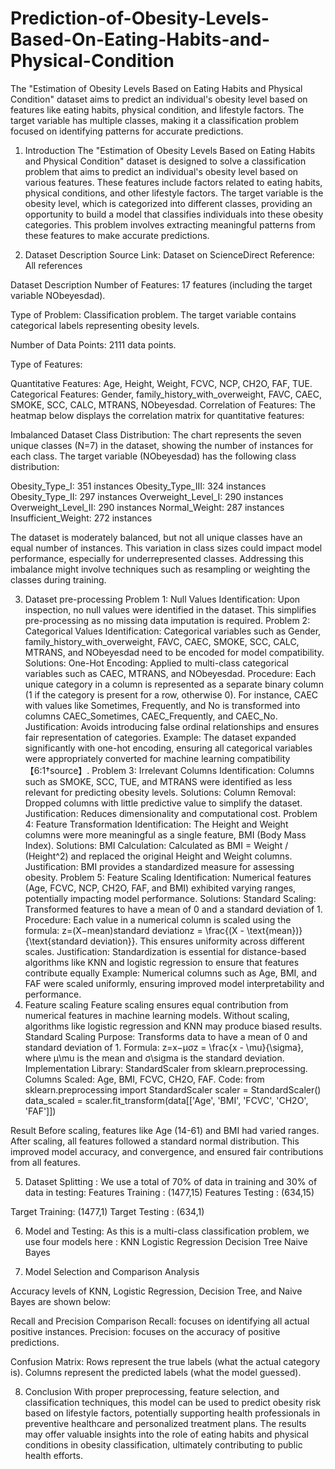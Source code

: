 # Prediction-of-Obesity-Levels-Based-On-Eating-Habits-and-Physical-Condition
The "Estimation of Obesity Levels Based on Eating Habits and Physical Condition" dataset aims to predict an individual's obesity level based on features like eating habits, physical condition, and lifestyle factors. The target variable has multiple classes, making it a classification problem focused on identifying patterns for accurate predictions.
1. Introduction
The "Estimation of Obesity Levels Based on Eating Habits and Physical Condition" dataset is designed to solve a classification problem that aims to predict an individual's obesity level based on various features. These features include factors related to eating habits, physical conditions, and other lifestyle factors. The target variable is the obesity level, which is categorized into different classes, providing an opportunity to build a model that classifies individuals into these obesity categories. This problem involves extracting meaningful patterns from these features to make accurate predictions.

2. Dataset Description
Source
Link: Dataset on ScienceDirect
Reference: All references

Dataset Description
Number of Features: 17 features (including the target variable NObeyesdad).


Type of Problem: Classification problem. The target variable contains categorical labels representing obesity levels.


Number of Data Points: 2111 data points.


Type of Features:


Quantitative Features: Age, Height, Weight, FCVC, NCP, CH2O, FAF, TUE.
Categorical Features: Gender, family_history_with_overweight, FAVC, CAEC, SMOKE, SCC, CALC, MTRANS, NObeyesdad.
Correlation of Features: The heatmap below displays the correlation matrix for quantitative features:






Imbalanced Dataset
Class Distribution:  The chart represents the seven unique classes (N=7) in the dataset, showing the number of instances for each class.
The target variable (NObeyesdad) has the following class distribution:


Obesity_Type_I: 351 instances
Obesity_Type_III: 324 instances
Obesity_Type_II: 297 instances
Overweight_Level_I: 290 instances
Overweight_Level_II: 290 instances
Normal_Weight: 287 instances
Insufficient_Weight: 272 instances

The dataset is moderately balanced, but not all unique classes have an equal number of instances. This variation in class sizes could impact model performance, especially for underrepresented classes. Addressing this imbalance might involve techniques such as resampling or weighting the classes during training.


3. Dataset pre-processing
Problem 1: Null Values
Identification:
Upon inspection, no null values were identified in the dataset. This simplifies pre-processing as no missing data imputation is required.
Problem 2: Categorical Values
Identification:
Categorical variables such as Gender, family_history_with_overweight, FAVC, CAEC, SMOKE, SCC, CALC, MTRANS, and NObeyesdad need to be encoded for model compatibility.
Solutions:
One-Hot Encoding:
Applied to multi-class categorical variables such as CAEC, MTRANS, and NObeyesdad.
Procedure: Each unique category in a column is represented as a separate binary column (1 if the category is present for a row, otherwise 0). For instance, CAEC with values like Sometimes, Frequently, and No is transformed into columns CAEC_Sometimes, CAEC_Frequently, and CAEC_No.
Justification: Avoids introducing false ordinal relationships and ensures fair representation of categories.
Example: The dataset expanded significantly with one-hot encoding, ensuring all categorical variables were appropriately converted for machine learning compatibility【6:1†source】.
Problem 3: Irrelevant Columns
Identification:
Columns such as SMOKE, SCC, TUE, and MTRANS were identified as less relevant for predicting obesity levels.
Solutions:
Column Removal:
Dropped columns with little predictive value to simplify the dataset.
Justification: Reduces dimensionality and computational cost.
Problem 4: Feature Transformation
Identification:
The Height and Weight columns were more meaningful as a single feature, BMI (Body Mass Index).
Solutions:
BMI Calculation:
Calculated as BMI = Weight / (Height^2) and replaced the original Height and Weight columns.
Justification: BMI provides a standardized measure for assessing obesity.
Problem 5: Feature Scaling
Identification:
Numerical features (Age, FCVC, NCP, CH2O, FAF, and BMI) exhibited varying ranges, potentially impacting model performance.
Solutions:
Standard Scaling:
Transformed features to have a mean of 0 and a standard deviation of 1.
Procedure: Each value in a numerical column is scaled using the formula: z=(X−mean)standard deviationz = \frac{(X - \text{mean})}{\text{standard deviation}}. This ensures uniformity across different scales.
Justification: Standardization is essential for distance-based algorithms like KNN and logistic regression to ensure that features contribute equally
Example: Numerical columns such as Age, BMI, and FAF were scaled uniformly, ensuring improved model interpretability and performance.
4. Feature scaling
Feature scaling ensures equal contribution from numerical features in machine learning models. Without scaling, algorithms like logistic regression and KNN may produce biased results.
Standard Scaling
Purpose: Transforms data to have a mean of 0 and standard deviation of 1.
Formula: z=x−μσz = \frac{x - \mu}{\sigma}, where μ\mu is the mean and σ\sigma is the standard deviation.
Implementation
Library: StandardScaler from sklearn.preprocessing.
Columns Scaled: Age, BMI, FCVC, CH2O, FAF.
Code:
from sklearn.preprocessing import StandardScaler
scaler = StandardScaler()
data_scaled = scaler.fit_transform(data[['Age', 'BMI', 'FCVC', 'CH2O', 'FAF']])

Result
Before scaling, features like Age (14-61) and BMI had varied ranges. After scaling, all features followed a standard normal distribution. This improved model accuracy, and convergence, and ensured fair contributions from all features.

5. Dataset Splitting : 
We use a total of 70% of data in training and 30% of data in testing:
Features Training : (1477,15)
Features Testing :  (634,15)

Target Training: (1477,1)
Target Testing : (634,1)

6. Model and Testing: 
As this is a multi-class classification problem, we use four models here : 
KNN
Logistic Regression
Decision Tree
Naive Bayes

7. Model Selection and Comparison Analysis

Accuracy levels of KNN, Logistic Regression, Decision Tree, and Naive Bayes are shown below:

Recall and Precision Comparison
Recall: focuses on identifying all actual positive instances. 
Precision: focuses on the accuracy of positive predictions.


Confusion Matrix:
Rows represent the true labels (what the actual category is).
Columns represent the predicted labels (what the model guessed).

8. Conclusion
With proper preprocessing, feature selection, and classification techniques, this model can be used to predict obesity risk based on lifestyle factors, potentially supporting health professionals in preventive healthcare and personalized treatment plans. The results may offer valuable insights into the role of eating habits and physical conditions in obesity classification, ultimately contributing to public health efforts.





